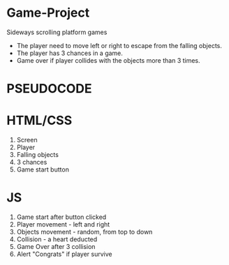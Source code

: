 # Game-Project

Sideways scrolling platform games

- The player need to move left or right to escape from the falling objects.
- The player has 3 chances in a game.
- Game over if player collides with the objects more than 3 times.

# PSEUDOCODE

# HTML/CSS

1. Screen
2. Player
3. Falling objects
4. 3 chances
5. Game start button

# JS

1. Game start after button clicked
2. Player movement - left and right
3. Objects movement - random, from top to down
4. Collision - a heart deducted
5. Game Over after 3 collision
6. Alert "Congrats" if player survive
